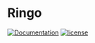 # Ringo

[![Documentation](https://godoc.org/github.com/FryDay/ringo?status.svg)](https://godoc.org/github.com/FryDay/ringo) [![license](https://img.shields.io/github/license/FryDay/ringo.svg?maxAge=2592000)](https://github.com/FryDay/ringo/LICENSE)